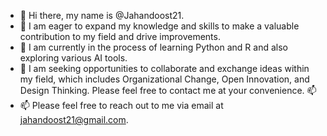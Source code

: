 - 👋 Hi there, my name is @Jahandoost21.
- 👀 I am eager to expand my knowledge and skills to make a valuable contribution to my field and drive improvements.
- 🌱 I am currently in the process of learning Python and R and also exploring various AI tools.
- 💞️ I am seeking opportunities to collaborate and exchange ideas within my field, which includes Organizational Change, Open Innovation, and Design Thinking. Please feel free to contact me at your convenience. 📫 
- 📫 Please feel free to reach out to me via email at jahandoost21@gmail.com.

<!---
Jahandoost21/Jahandoost21 is a ✨ special ✨ repository because its `README.md` (this file) appears on your GitHub profile.
You can click the Preview link to take a look at your changes.
--->
